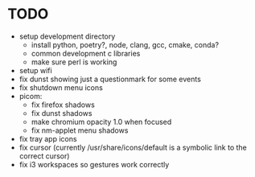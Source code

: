 # TODO
- setup development directory
  - install python, poetry?, node, clang, gcc, cmake, conda?
  - common development c libraries
  - make sure perl is working
- setup wifi
- fix dunst showing just a questionmark for some events
- fix shutdown menu icons
- picom:
  - fix firefox shadows
  - fix dunst shadows
  - make chromium opacity 1.0 when focused
  - fix nm-applet menu shadows
- fix tray app icons
- fix cursor (currently /usr/share/icons/default is a symbolic link to the correct cursor)
- fix i3 workspaces so gestures work correctly

